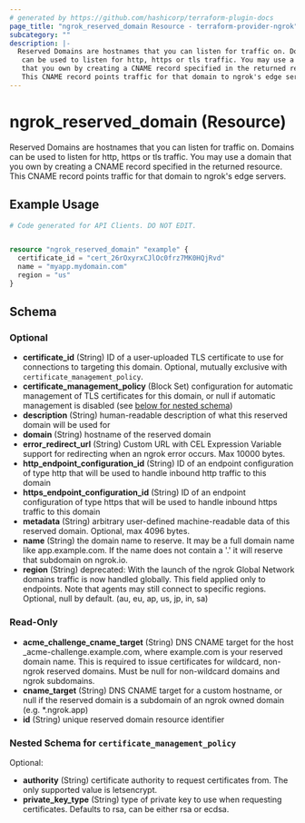 ```yaml
---
# generated by https://github.com/hashicorp/terraform-plugin-docs
page_title: "ngrok_reserved_domain Resource - terraform-provider-ngrok"
subcategory: ""
description: |-
  Reserved Domains are hostnames that you can listen for traffic on. Domains
   can be used to listen for http, https or tls traffic. You may use a domain
   that you own by creating a CNAME record specified in the returned resource.
   This CNAME record points traffic for that domain to ngrok's edge servers.
---
```


# ngrok_reserved_domain (Resource)

Reserved Domains are hostnames that you can listen for traffic on. Domains
 can be used to listen for http, https or tls traffic. You may use a domain
 that you own by creating a CNAME record specified in the returned resource.
 This CNAME record points traffic for that domain to ngrok's edge servers.

## Example Usage

```terraform
# Code generated for API Clients. DO NOT EDIT.


resource "ngrok_reserved_domain" "example" {
  certificate_id = "cert_26rOxyrxCJlOc0frz7MK0HQjRvd"
  name = "myapp.mydomain.com"
  region = "us"
}
```

<!-- schema generated by tfplugindocs -->
## Schema

### Optional

- **certificate_id** (String) ID of a user-uploaded TLS certificate to use for connections to targeting this domain. Optional, mutually exclusive with `certificate_management_policy`.
- **certificate_management_policy** (Block Set) configuration for automatic management of TLS certificates for this domain, or null if automatic management is disabled (see [below for nested schema](#nestedblock--certificate_management_policy))
- **description** (String) human-readable description of what this reserved domain will be used for
- **domain** (String) hostname of the reserved domain
- **error_redirect_url** (String) Custom URL with CEL Expression Variable support for redirecting when an ngrok error occurs. Max 10000 bytes.
- **http_endpoint_configuration_id** (String) ID of an endpoint configuration of type http that will be used to handle inbound http traffic to this domain
- **https_endpoint_configuration_id** (String) ID of an endpoint configuration of type https that will be used to handle inbound https traffic to this domain
- **metadata** (String) arbitrary user-defined machine-readable data of this reserved domain. Optional, max 4096 bytes.
- **name** (String) the domain name to reserve. It may be a full domain name like app.example.com. If the name does not contain a '.' it will reserve that subdomain on ngrok.io.
- **region** (String) deprecated: With the launch of the ngrok Global Network domains traffic is now handled globally. This field applied only to endpoints. Note that agents may still connect to specific regions. Optional, null by default. (au, eu, ap, us, jp, in, sa)

### Read-Only

- **acme_challenge_cname_target** (String) DNS CNAME target for the host _acme-challenge.example.com, where example.com is your reserved domain name. This is required to issue certificates for wildcard, non-ngrok reserved domains. Must be null for non-wildcard domains and ngrok subdomains.
- **cname_target** (String) DNS CNAME target for a custom hostname, or null if the reserved domain is a subdomain of an ngrok owned domain (e.g. *.ngrok.app)
- **id** (String) unique reserved domain resource identifier

<a id="nestedblock--certificate_management_policy"></a>
### Nested Schema for `certificate_management_policy`

Optional:

- **authority** (String) certificate authority to request certificates from. The only supported value is letsencrypt.
- **private_key_type** (String) type of private key to use when requesting certificates. Defaults to rsa, can be either rsa or ecdsa.


